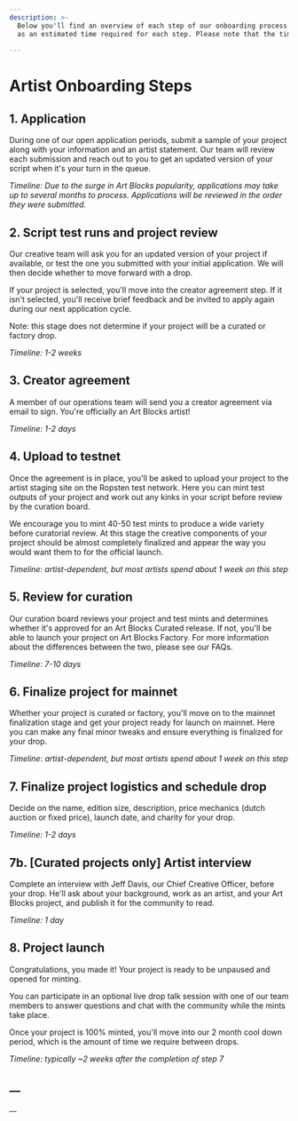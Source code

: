 ```yaml
---
description: >-
  Below you'll find an overview of each step of our onboarding process as well
  as an estimated time required for each step. Please note that the time estimate for each step depends on the successful completion of the step before. 
  
---
```


# Artist Onboarding Steps

## 1. Application

During one of our open application periods, submit a sample of your project along with your information and an artist statement. Our team will review each submission and reach out to you to get an updated version of your script when it's your turn in the queue.&#x20;

_Timeline: Due to the surge in Art Blocks popularity, applications may take up to several months to process. Applications will be reviewed in the order they were submitted._

## 2. Script test runs and project review

Our creative team will ask you for an updated version of your project if available, or test the one you submitted with your initial application. We will then decide whether to move forward with a drop.&#x20;

If your project is selected, you'll move into the creator agreement step. If it isn't selected, you'll receive brief feedback and be invited to apply again during our next application cycle.

Note: this stage does not determine if your project will be a curated or factory drop.

_Timeline: 1-2 weeks_

## 3. Creator agreement

A member of our operations team will send you a creator agreement via email to sign. You're officially an Art Blocks artist!

_Timeline: 1-2 days_

## 4. Upload to testnet

Once the agreement is in place, you'll be asked to upload your project to the artist staging site on the Ropsten test network. Here you can mint test outputs of your project and work out any kinks in your script before review by the curation board.

We encourage you to mint 40-50 test mints to produce a wide variety before curatorial review. At this stage the creative components of your project should be almost completely finalized and appear the way you would want them to for the official launch.

_Timeline: artist-dependent, but most artists spend about 1 week on this step_

## 5. Review for curation

Our curation board reviews your project and test mints and determines whether it's approved for an Art Blocks Curated release. If not, you'll be able to launch your project on Art Blocks Factory. For more information about the differences between the two, please see our FAQs.

_Timeline: 7-10 days_

## 6. Finalize project for mainnet

Whether your project is curated or factory, you'll move on to the mainnet finalization stage and get your project ready for launch on mainnet. Here you can make any final minor tweaks and ensure everything is finalized for your drop.

_Timeline_: _artist-dependent, but most artists spend about 1 week on this step_

## 7. Finalize project logistics and schedule drop

Decide on the name, edition size, description, price mechanics (dutch auction or fixed price), launch date, and charity for your drop.

_Timeline: 1-2 days_

## 7b. \[Curated projects only] Artist interview

Complete an interview with Jeff Davis, our Chief Creative Officer, before your drop. He'll ask about your background, work as an artist, and your Art Blocks project, and publish it for the community to read.

_Timeline: 1 day_

## 8. Project launch

Congratulations, you made it! Your project is ready to be unpaused and opened for minting.

You can participate in an optional live drop talk session with one of our team members to answer questions and chat with the community while the mints take place.

Once your project is 100% minted, you'll move into our 2 month cool down period, which is the amount of time we require between drops.

_Timeline: typically \~2 weeks after the completion of step 7_

## __



__
